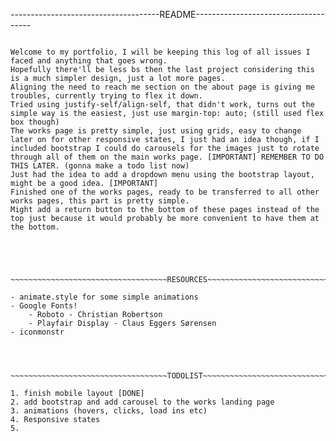 -------------------------------------README-------------------------------------
~~~~~~~~~~~~~~~~~~~~~~~~~~~~~~~~~~DESCRIPTION~~~~~~~~~~~~~~~~~~~~~~~~~~~~~~~~~~~

Welcome to my portfolio, I will be keeping this log of all issues I faced and anything that goes wrong.
Hopefully there'll be less bs then the last project considering this is a much simpler design, just a lot more pages.
Aligning the need to reach me section on the about page is giving me troubles, currently trying to flex it down.
Tried using justify-self/align-self, that didn't work, turns out the simple way is the easiest, just use margin-top: auto; (still used flex box though)
The works page is pretty simple, just using grids, easy to change later on for other responsive states, I just had an idea though, if I included bootstrap I could do carousels for the images just to rotate through all of them on the main works page. [IMPORTANT] REMEMBER TO DO THIS LATER. (gonna make a todo list now)
Just had the idea to add a dropdown menu using the bootstrap layout, might be a good idea. [IMPORTANT]
Finished one of the works pages, ready to be transferred to all other works pages, this part is pretty simple.
Might add a return button to the bottom of these pages instead of the top just because it would probably be more convenient to have them at the bottom.





~~~~~~~~~~~~~~~~~~~~~~~~~~~~~~~~~~~RESOURCES~~~~~~~~~~~~~~~~~~~~~~~~~~~~~~~~~~~~

- animate.style for some simple animations
- Google Fonts!
    - Roboto - Christian Robertson
    - Playfair Display - Claus Eggers Sørensen
- iconmonstr




~~~~~~~~~~~~~~~~~~~~~~~~~~~~~~~~~~~TODOLIST~~~~~~~~~~~~~~~~~~~~~~~~~~~~~~~~~~~~

1. finish mobile layout [DONE]
2. add bootstrap and add carousel to the works landing page
3. animations (hovers, clicks, load ins etc)
4. Responsive states
5. 